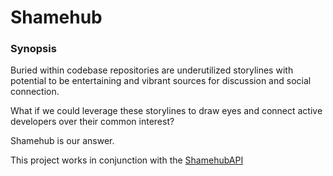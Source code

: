 # Shamehub

### Synopsis
Buried within codebase repositories are underutilized storylines with potential to be entertaining and vibrant sources for discussion and social connection. 

What if we could leverage these storylines to draw eyes and connect active developers over their common interest?

Shamehub is our answer.



This project works in conjunction with the [ShamehubAPI](https://github.com/TrystanKaes/ShamehubAPI)
